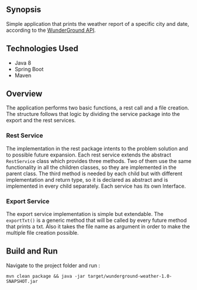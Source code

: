 ## Synopsis

Simple application that prints the weather report of a specific city and date, according to the [WunderGround API](https://www.wunderground.com/weather/api/d/docs).

## Technologies Used

* Java 8
* Spring Boot
* Maven

## Overview

The application performs two basic functions, a rest call and a file creation. The structure follows that logic by dividing the service package into the export and the rest services.

### Rest Service
The implementation in the rest package intents to the problem solution and to possible future expansion. Each rest service extends the abstract `RestService` class which provides three
methods. Two of them use the same functionality in all the children classes, so they are implemented in the parent class. The third method is needed by each child
but with different implementation and return type, so it is declared as abstract and is implemented in every child separately. Each service has its own Interface.

### Export Service
The export service implementation is simple but extendable. The `exportTxt()` is a generic method that will be called by every future method that prints a txt. Also it takes the file name
as argument in order to make the multiple file creation possible.

## Build and Run
Navigate to the project folder and run :
```
mvn clean package && java -jar target/wunderground-weather-1.0-SNAPSHOT.jar
```